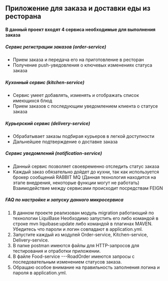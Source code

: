 ## Приложение для заказа и доставки еды из ресторана
#### В данный проект входят 4 сервиса необходимые для выполнения заказа

##### Сервис регистрации заказов (order-service)
- Прием заказа и передача его на приготовление в ресторан
- Получение push-уведовления о ключевых изменениях статуса заказа

##### Кухонный сервис (kitchen-service)
- Сервис умеет добавлять, изменять  и отображать список имеющихся блюд
- Прием заказов с последующим уведомлением клиента о статусе заказа

##### Курьерский сервис (delivery-service)
- Обрабатывает заказы подбирая курьеров в легкой доступности
- Дальнейшее подтверждение о доставке заказа

##### Сервис уведомлений (notification-service)
- Данный сервис позволяет своевременно отследить статус заказа
- Каждый заказ обязательно дойдет до кухни, так как используется брокер сообщений RABBIT MQ
(Данная технология находится на этапе внедрения, некоторые функции могут не работать)
Взаимодействие между сервисами происходит посредствам FEIGN


##### FAQ по настройке и запуску данного микросервиса
1. В данном проекте реализован модуль migration работающий по технологии LiquiBase
Необходимо запустить его либо командой в строке mvn liquibase:update либо командой в плагинах MAVEN.
Убедитесь что пароли и логин совпадают в application.yml.
2. Запустите каждый из модулей Order-service, Kitchen-service, Delivery-service.
3. В папке postman имеются файлы для HTTP-запросов для тестирования и отработки приложении.
4. В файле Food-service ---RoadOrder имеются запросы с последовательным изменением статусов заказа.
5. Обращаю особое внимание на правильность заполнения логина и пароля в application.yml.
